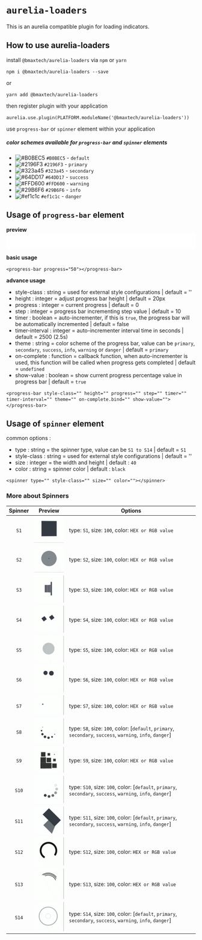 # `aurelia-loaders`

This is an aurelia compatible plugin for loading indicators. 

## How to use aurelia-loaders

install `@bmaxtech/aurelia-loaders` via `npm` or `yarn`
```shell
npm i @bmaxtech/aurelia-loaders --save
```
or
```shell
yarn add @bmaxtech/aurelia-loaders
```

then register plugin with your application
```shell
aurelia.use.plugin(PLATFORM.moduleName('@bmaxtech/aurelia-loaders'))
```

use `progress-bar` or `spinner` element within your application

##### color schemes available for `progress-bar` and `spinner` elements
- ![#B0BEC5](https://placehold.it/15/B0BEC5/000000?text=+) `#B0BEC5` - `default`
- ![#2196F3](https://placehold.it/15/2196F3/000000?text=+) `#2196F3` - `primary`
- ![#323a45](https://placehold.it/15/323a45/000000?text=+) `#323a45` - `secondary`
- ![#64DD17](https://placehold.it/15/64DD17/000000?text=+) `#64DD17` - `success`
- ![#FFD600](https://placehold.it/15/FFD600/000000?text=+) `#FFD600` - `warning`
- ![#29B6F6](https://placehold.it/15/29B6F6/000000?text=+) `#29B6F6` - `info`
- ![#ef1c1c](https://placehold.it/15/ef1c1c/000000?text=+) `#ef1c1c` - `danger`

## Usage of `progress-bar` element

**preview**
<img alt="spinner-1" src="https://raw.githubusercontent.com/Bmax-Tech/aurelia-loaders/master/images/progress-bar.gif" height="40px">

**basic usage**
```
<progress-bar progress="50"></progress-bar>
```

**advance usage**
- style-class : string = used for external style configurations | default = ''
- height : integer = adjust progress bar height | default = 20px
- progress : integer = current progress | default = 0
- step : integer = progress bar incrementing step value | default = 10
- timer : boolean = auto-incrementer, if this is `true`, the progress bar will be automatically incremented | default = false
- timer-interval : integer = auto-incrementer interval time in seconds | default = 2500 (2.5s)
- theme : string = color scheme of the progress bar, value can be `primary`, `secondary`, `success`, `info`, `warning` or `danger`  | default = `primary`
- on-complete : function = callback function, when auto-incrementer is used, this function will be called when progress gets completed  | default = `undefined`
- show-value : boolean = show current progress percentage value in progress bar | default = `true`
```
<progress-bar style-class="" height="" progress="" step="" timer="" timer-interval="" theme="" on-complete.bind="" show-value=""></progress-bar>
```

## Usage of `spinner` element

common options :
- type : string = the spinner type, value can be `S1 to S14` | default = `S1`
- style-class : string = used for external style configurations | default = ''
- size : integer = the width and height | default : `40`
- color : string = spinner color | default : `black`

```
<spinner type="" style-class="" size="" color=""></spinner>
```

### More about Spinners

| Spinner | Preview | Options |
| :---: | :---: | --- |
| `S1` | <img alt="spinner-1" src="https://raw.githubusercontent.com/Bmax-Tech/aurelia-loaders/master/images/spinner-1.gif" width="100"> | type: `S1`, size: `100`, color: `HEX or RGB value` |
| `S2` | <img alt="spinner-2" src="https://raw.githubusercontent.com/Bmax-Tech/aurelia-loaders/master/images/spinner-2.gif" width="100"> | type: `S2`, size: `100`, color: `HEX or RGB value` |
| `S3` | <img alt="spinner-3" src="https://raw.githubusercontent.com/Bmax-Tech/aurelia-loaders/master/images/spinner-3.gif" width="100"> | type: `S3`, size: `100`, color: `HEX or RGB value` |
| `S4` | <img alt="spinner-4" src="https://raw.githubusercontent.com/Bmax-Tech/aurelia-loaders/master/images/spinner-4.gif" width="100"> | type: `S4`, size: `100`, color: `HEX or RGB value` |
| `S5` | <img alt="spinner-5" src="https://raw.githubusercontent.com/Bmax-Tech/aurelia-loaders/master/images/spinner-5.gif" width="100"> | type: `S5`, size: `100`, color: `HEX or RGB value` |
| `S6` | <img alt="spinner-6" src="https://raw.githubusercontent.com/Bmax-Tech/aurelia-loaders/master/images/spinner-6.gif" width="100"> | type: `S6`, size: `100`, color: `HEX or RGB value` |
| `S7` | <img alt="spinner-7" src="https://raw.githubusercontent.com/Bmax-Tech/aurelia-loaders/master/images/spinner-7.gif" width="100"> | type: `S7`, size: `100`, color: `HEX or RGB value` |
| `S8` | <img alt="spinner-8" src="https://raw.githubusercontent.com/Bmax-Tech/aurelia-loaders/master/images/spinner-8.gif" width="100"> | type: `S8`, size: `100`, color: [`default`, `primary`, `secondary`, `success`, `warning`, `info`, `danger`] |
| `S9` | <img alt="spinner-9" src="https://raw.githubusercontent.com/Bmax-Tech/aurelia-loaders/master/images/spinner-9.gif" width="100"> | type: `S9`, size: `100`, color: `HEX or RGB value` |
| `S10` | <img alt="spinner-10" src="https://raw.githubusercontent.com/Bmax-Tech/aurelia-loaders/master/images/spinner-10.gif" width="100"> | type: `S10`, size: `100`, color: [`default`, `primary`, `secondary`, `success`, `warning`, `info`, `danger`] |
| `S11` | <img alt="spinner-11" src="https://raw.githubusercontent.com/Bmax-Tech/aurelia-loaders/master/images/spinner-11.gif" width="100"> | type: `S11`, size: `100`, color: [`default`, `primary`, `secondary`, `success`, `warning`, `info`, `danger`] |
| `S12` | <img alt="spinner-12" src="https://raw.githubusercontent.com/Bmax-Tech/aurelia-loaders/master/images/spinner-12.gif" width="100"> | type: `S12`, size: `100`, color: `HEX or RGB value` |
| `S13` | <img alt="spinner-13" src="https://raw.githubusercontent.com/Bmax-Tech/aurelia-loaders/master/images/spinner-13.gif" width="100"> | type: `S13`, size: `100`, color: `HEX or RGB value` |
| `S14` | <img alt="spinner-14" src="https://raw.githubusercontent.com/Bmax-Tech/aurelia-loaders/master/images/spinner-14.gif" width="100"> | type: `S14`, size: `100`, color: [`default`, `primary`, `secondary`, `success`, `warning`, `info`, `danger`] |
